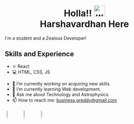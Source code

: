 <h1 align="center">  Holla!! <img alt="wave" src="https://emojis.slackmojis.com/emojis/images/1622188894/41919/hey.gif?1622188894" width="35"> <br> Harshavardhan Here </h1>
I'm a student and a Zealous Developer!

## Skills and Experience
* ⚛ React
* 💻 HTML, CSS, JS

- 🔭 I’m currently working on acquiring new skills. 
- 🌱 I’m currently learning Web development. 
- 💬 Ask me about Technology and Astrophysics.
- 📫 How to reach me: business.greddy@gmail.com 


<p align="left" >
	<a href="https://github.com/Harshavardhan7678"><img alt="github" width="8%" style="padding:5px" src="https://img.icons8.com/nolan/512/github.png"/></a>
	<a href="https://www.linkedin.com/in/harshavardhan-reddy/"><img alt="linkedin" width="8%" style="padding:5px" src="https://img.icons8.com/nolan/512/linkedin.png"/></a>
	<a href="https://www.instagram.com/harshavardhan._._reddy/"><img alt="instagram" width="8%" style="padding:5px" src="https://img.icons8.com/nolan/512/instagram-new.png"/>

